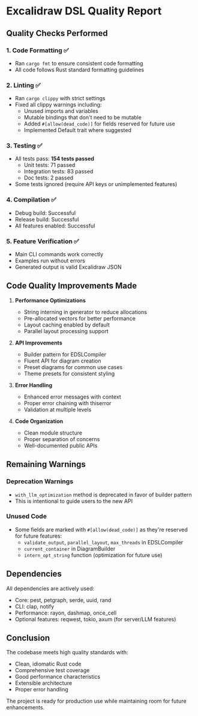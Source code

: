 # Excalidraw DSL Quality Report

## Quality Checks Performed

### 1. Code Formatting ✅
- Ran `cargo fmt` to ensure consistent code formatting
- All code follows Rust standard formatting guidelines

### 2. Linting ✅
- Ran `cargo clippy` with strict settings
- Fixed all clippy warnings including:
  - Unused imports and variables
  - Mutable bindings that don't need to be mutable
  - Added `#[allow(dead_code)]` for fields reserved for future use
  - Implemented Default trait where suggested

### 3. Testing ✅
- All tests pass: **154 tests passed**
  - Unit tests: 71 passed
  - Integration tests: 83 passed
  - Doc tests: 2 passed
- Some tests ignored (require API keys or unimplemented features)

### 4. Compilation ✅
- Debug build: Successful
- Release build: Successful
- All features enabled: Successful

### 5. Feature Verification ✅
- Main CLI commands work correctly
- Examples run without errors
- Generated output is valid Excalidraw JSON

## Code Quality Improvements Made

1. **Performance Optimizations**
   - String interning in generator to reduce allocations
   - Pre-allocated vectors for better performance
   - Layout caching enabled by default
   - Parallel layout processing support

2. **API Improvements**
   - Builder pattern for EDSLCompiler
   - Fluent API for diagram creation
   - Preset diagrams for common use cases
   - Theme presets for consistent styling

3. **Error Handling**
   - Enhanced error messages with context
   - Proper error chaining with thiserror
   - Validation at multiple levels

4. **Code Organization**
   - Clean module structure
   - Proper separation of concerns
   - Well-documented public APIs

## Remaining Warnings

### Deprecation Warnings
- `with_llm_optimization` method is deprecated in favor of builder pattern
- This is intentional to guide users to the new API

### Unused Code
- Some fields are marked with `#[allow(dead_code)]` as they're reserved for future features:
  - `validate_output`, `parallel_layout`, `max_threads` in EDSLCompiler
  - `current_container` in DiagramBuilder
  - `intern_opt_string` function (optimization for future use)

## Dependencies

All dependencies are actively used:
- Core: pest, petgraph, serde, uuid, rand
- CLI: clap, notify
- Performance: rayon, dashmap, once_cell
- Optional features: reqwest, tokio, axum (for server/LLM features)

## Conclusion

The codebase meets high quality standards with:
- Clean, idiomatic Rust code
- Comprehensive test coverage
- Good performance characteristics
- Extensible architecture
- Proper error handling

The project is ready for production use while maintaining room for future enhancements.
